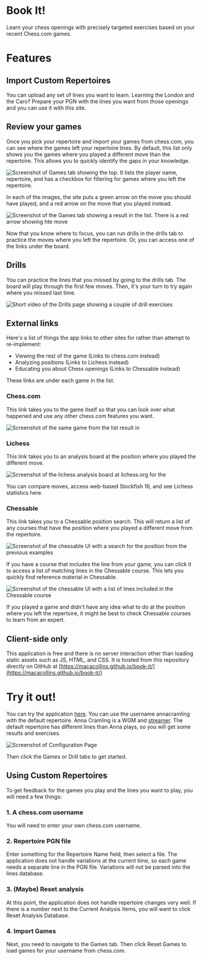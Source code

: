 # Book It!

Learn your chess openings with precisely targeted exercises based on your recent Chess.com games.

# Features

## Import Custom Repertoires

You can upload any set of lines you want to learn. Learning the London and the Caro? Prepare your PGN with the lines you want from those openings and you can use it with this site. 

## Review your games

Once you pick your repertoire and import your games from chess.com, you can see where the games left your repertoire lines. By default, this list only shows you the games where you played a different move than the repertoire. This allows you to quickly identify the gaps in your knowledge.



![Screenshot of Games tab showing the top. It lists the player name, repertoire, and has a checkbox for filtering for games where you left the repertoire.](images/Games1.png)

In each of the images, the site puts a green arrow on the move you should have played, and a red arrow on the move that you played instead.

![Screenshot of the Games tab showing a result in the list. There is a red arrow showing hte move](images/Games2.png)

Now that you know where to focus, you can run drills in the drills tab to practice the moves where you left the repertoire. Or, you can access one of the links under the board.

## Drills

You can practice the lines that you missed by going to the drills tab. The board will play through the first few moves. Then, it's your turn to try again where you missed last time.

![Short video of the Drills page showing a couple of drill exercises](images/Test3.gif)

## External links

Here's a list of things the app links to other sites for rather than attempt to re-implement:

- Viewing the rest of the game (Links to chess.com instead)
- Analyzing positions (Links to Lichess instead)
- Educating you about Chess openings (Links to Chessable instead)

These links are under each game in the list.

### Chess.com

This link takes you to the game itself so that you can look over what happened and use any other chess.com features you want.

![Screenshot of the same game from the list result in ](images/Chesscom.png)

### Lichess

This link takes you to an analysis board at the position where you played the different move. 

![Screenshot of the lichess analysis board at lichess.org for the ](images/Lichess.png)

You can compare moves, access web-based Stockfish 16, and see Lichess statistics here.

### Chessable

This link takes you to a Chessable position search. This will return a list of any courses that have the position where you played a different move from the repertoire. 

![Screenshot of the chessable UI with a search for the position from the previous examples](images/Chessable1.png)

If you have a course that includes the line from your game, you can click it to access a list of matching lines in the Chessable course. This lets you quickly find reference material in Chessable.

![Screenshot of the chessable UI with a list of lines included in the Chessable course](images/Chessable2.png)

If you played a game and didn't have any idea what to do at the position where you left the repertoire, it might be best to check Chessable courses to learn from an expert.

## Client-side only

This application is free and there is no server interaction other than loading static assets such as JS, HTML, and CSS. It is hosted from this repository directly on GitHub at [https://macacollins.github.io/book-it/](https://macacollins.github.io/book-it/)

# Try it out!

You can try the application [here](https://macacollins.github.io/book-it/). You can use the username annacramling with the default repertoire. Anna Cramling is a WGM and [streamer](https://www.youtube.com/@annacramling). The default repertoire has different lines than Anna plays, so you will get some results and exercises.

![Screenshot of Configuration Page](images/Configuration.png)

Then click the Games or Drill tabs to get started.

## Using Custom Repertoires

To get feedback for the games you play and the lines you want to play, you will need a few things:

### 1. A chess.com username

You will need to enter your own chess.com username.

### 2. Repertoire PGN file

Enter something for the Repertoire Name field, then select a file. The application does not handle variations at the current time, so each game needs a separate line in the PGN file. Variations will not be parsed into the lines database.

### 3. (Maybe) Reset analysis

At this point, the application does not handle repertoire changes very well. If there is a number next to the Current Analysis Items, you will want to click Reset Analysis Database.

### 4. Import Games

Next, you need to navigate to the Games tab. Then click Reset Games to load games for your username from chess.com.